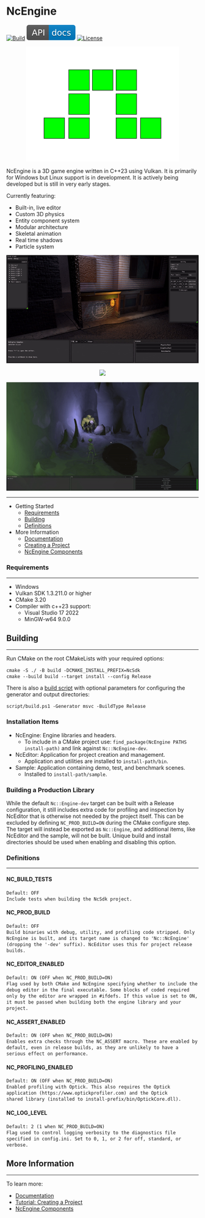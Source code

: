 # NcEngine
[![Build](https://github.com/NcStudios/NCEngine/actions/workflows/build.yml/badge.svg)](https://github.com/NcStudios/NCEngine/actions?query=workflow%3ABuild)
[![Docs](docs/docs-badge.svg)](https://ncstudios.github.io/NcEngine)
[![License](https://img.shields.io/github/license/McCallisterRomer/NCEngine.svg)](https://github.com/McCallisterRomer/NCEngine/blob/vnext/LICENSE)

<p align="center">
  <img src="docs/Logo.png" />
</p>

NcEngine is a 3D game engine written in C++23 using Vulkan. It is primarily for Windows but Linux support is in development.
It is actively being developed but is still in very early stages.

Currently featuring:
* Built-in, live editor
* Custom 3D physics
* Entity component system
* Modular architecture
* Skeletal animation
* Real time shadows
* Particle system



<p align="center">
  <img src="docs/demo.gif" />
</p>

<p align="center">
  <img src="docs/demo2.gif" />
</p>

<p align="center">
  <img src="docs/demo3.gif" />
</p>


-------------------
* Getting Started
    * [Requirements](#requirements)
    * [Building](#building)
    * [Definitions](#definitions)
* More Information
    * [Documentation](https://ncstudios.github.io/NcEngine)
    * [Creating a Project](docs/CreatingAProject.md)
    * [NcEngine Components](docs/EngineComponents.md)

### Requirements
----------------
* Windows
* Vulkan SDK 1.3.211.0 or higher
* CMake 3.20
* Compiler with c++23 support:
    * Visual Studio 17 2022
    * MinGW-w64 9.0.0

## Building
---
Run CMake on the root CMakeLists with your required options:
```
cmake -S ./ -B build -DCMAKE_INSTALL_PREFIX=NcSdk
cmake --build build --target install --config Release
```

There is also a [build script](script/build.ps1) with optional parameters for configuring the generator and output directories:
```
script/build.ps1 -Generator msvc -BuildType Release
```

### Installation Items
* NcEngine: Engine libraries and headers.
  * To include in a CMake project use: `find_package(NcEngine PATHS install-path)` and link against `Nc::NcEngine-dev`.
* NcEditor: Application for project creation and management.
  * Application and utilities are installed to `install-path/bin`.
* Sample: Application containing demo, test, and benchmark scenes.
  * Installed to `install-path/sample`.

### Building a Production Library
While the default `Nc::Engine-dev` target can be built with a Release configuration, it still includes extra code for profiling and inspection by NcEditor that is otherwise not needed by the project itself. This can be excluded by defining `NC_PROD_BUILD=ON` during the CMake configure step. The target will instead be exported as `Nc::Engine`, and additional items, like NcEditor and the sample, will not be built. Unique build and install directories should be used when enabling and disabling this option.

### Definitions
---------------
#### NC_BUILD_TESTS
    Default: OFF
    Include tests when building the NcSdk project.

#### NC_PROD_BUILD
    Default: OFF
    Build binaries with debug, utility, and profiling code stripped. Only NcEngine is built, and its target name is changed to 'Nc::NcEngine' (dropping the '-dev' suffix). NcEditor uses this for project release builds.

#### NC_EDITOR_ENABLED
    Default: ON (OFF when NC_PROD_BUILD=ON)
    Flag used by both CMake and NcEngine specifying whether to include the debug editor in the final executable. Some blocks of coded required only by the editor are wrapped in #ifdefs. If this value is set to ON, it must be passed when building both the engine library and your project.

#### NC_ASSERT_ENABLED
    Default: ON (OFF when NC_PROD_BUILD=ON)
    Enables extra checks through the NC_ASSERT macro. These are enabled by default, even in release builds, as they are unlikely to have a serious effect on performance.

#### NC_PROFILING_ENABLED
    Default: ON (OFF when NC_PROD_BUILD=ON)
    Enabled profiling with Optick. This also requires the Optick application (https://www.optickprofiler.com) and the Optick
    shared library (installed to install-prefix/bin/OptickCore.dll).

#### NC_LOG_LEVEL
    Default: 2 (1 when NC_PROD_BUILD=ON)
    Flag used to control logging verbosity to the diagnostics file specified in config.ini. Set to 0, 1, or 2 for off, standard, or verbose.

## More Information
-------------------
To learn more:
* [Documentation](https://ncstudios.github.io/NcEngine)
* [Tutorial: Creating a Project](docs/CreatingAProject.md)
* [NcEngine Components](docs/EngineComponents.md)

